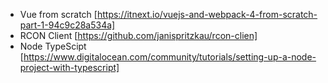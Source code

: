 - Vue from scratch [https://itnext.io/vuejs-and-webpack-4-from-scratch-part-1-94c9c28a534a]
- RCON Client [https://github.com/janispritzkau/rcon-clien]
- Node TypeScipt [https://www.digitalocean.com/community/tutorials/setting-up-a-node-project-with-typescript]